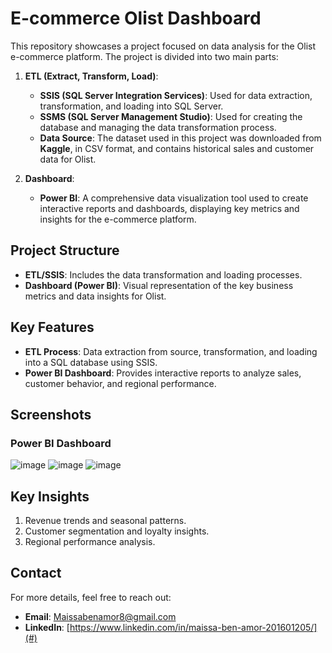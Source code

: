 # E-commerce Olist Dashboard

This repository showcases a project focused on data analysis for the Olist e-commerce platform. The project is divided into two main parts:

1. **ETL (Extract, Transform, Load)**: 
   - **SSIS (SQL Server Integration Services)**: Used for data extraction, transformation, and loading into SQL Server.
   - **SSMS (SQL Server Management Studio)**: Used for creating the database and managing the data transformation process.
   - **Data Source**: The dataset used in this project was downloaded from **Kaggle**, in CSV format, and contains historical sales and customer data for Olist.

2. **Dashboard**:
   - **Power BI**: A comprehensive data visualization tool used to create interactive reports and dashboards, displaying key metrics and insights for the e-commerce platform.

## Project Structure
- **ETL/SSIS**: Includes the data transformation and loading processes.
- **Dashboard (Power BI)**: Visual representation of the key business metrics and data insights for Olist.
  
## Key Features
- **ETL Process**: Data extraction from source, transformation, and loading into a SQL database using SSIS.
- **Power BI Dashboard**: Provides interactive reports to analyze sales, customer behavior, and regional performance.

## Screenshots
### Power BI Dashboard
![image](https://github.com/user-attachments/assets/b1d11ff0-0ba9-4e37-a4a2-bd4e6d7c2302)
![image](https://github.com/user-attachments/assets/5463e128-ac73-45ce-9042-06ea7d5ee3a4)
![image](https://github.com/user-attachments/assets/bd643576-173c-419e-a2ed-aa9d74e466c7)



## Key Insights
1. Revenue trends and seasonal patterns.
2. Customer segmentation and loyalty insights.
3. Regional performance analysis.

## Contact
For more details, feel free to reach out:
- **Email**: Maissabenamor8@gmail.com
- **LinkedIn**: [https://www.linkedin.com/in/maissa-ben-amor-201601205/](#)
